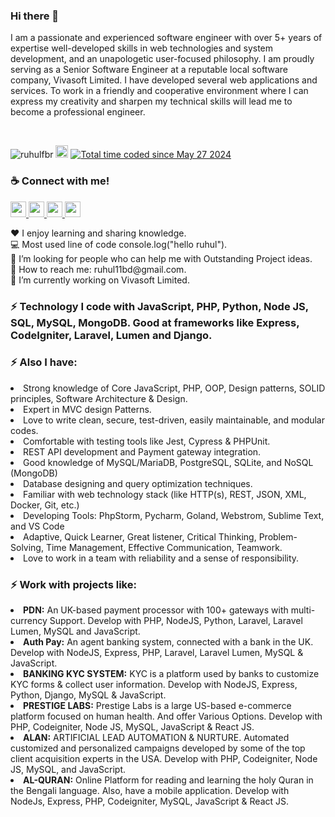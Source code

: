 <h3>Hi there 👋</h3>
<p>I am a passionate and experienced software engineer with over 5+ years of expertise well-developed skills in web technologies and system development, and an unapologetic user-focused philosophy. I am proudly serving as a Senior Software Engineer at a reputable local software company, Vivasoft Limited. I have developed several web applications and services. To work in a friendly and cooperative environment where I can express my creativity and sharpen my technical skills will lead me to become a professional engineer.</p>

<br><p align="left">
    <img src="https://komarev.com/ghpvc/?username=ruhulfbr&label=Profile%20views&color=0e75b6&style=flat" alt="ruhulfbr" /> 
    <img 
     src="https://www.jetbrains.com/space/features/img/projects/partyparrot.gif" 
     alt="Alt text" 
     title="Optional title"
     style="width: 20px; display: inline-block;"> 
    <a href="https://wakatime.com/@88753b92-42ac-4cd6-9c5c-44ae2d96dba5"><img src="https://wakatime.com/badge/user/88753b92-42ac-4cd6-9c5c-44ae2d96dba5.svg" alt="Total time coded since May 27 2024" /></a>
    </p>

<h3>☕ Connect with me!</h3>
<p>
    <a href="https://www.facebook.com/ruhulamin.imran" target="_blank">
    <img src ="https://img.shields.io/static/v1?message=Facebook&logo=facebook&labelColor=5c5c5c&color=b9770e&logoColor=white&label=%20" height="25" style="max-width: 100%;">
  </a>
 <a href="https://www.youtube.com/@codemuseum" target="_blank">
    <img src ="https://img.shields.io/static/v1?message=Youtube&logo=youtube&labelColor=5c5c5c&color=1182c3&logoColor=white&label=%20" height="25" style="max-width: 100%;">
  </a>
   <a href="mailto:ruhul11bd@gmail.com" target="_blank">
    <img src ="https://img.shields.io/static/v1?message=Gmail&logo=gmail&labelColor=5c5c5c&color=FF0000&logoColor=white&label=%20" height="25" style="max-width: 100%;">
  </a>
   <a href="https://www.linkedin.com/in/md-ruhul-amin/">
    <img src ="https://img.shields.io/static/v1?message=Linkedin&logo=linkedin&labelColor=5c5c5c&color=D4AC0D&logoColor=white&label=%20" height="25" style="max-width: 100%;">
  </a>
</p>
<p>
    <span>♥️ I enjoy learning and sharing knowledge.</span> <br>
    <span>💻 Most used line of code console.log("hello ruhul").</span> <br>
    <span>🤔 I’m looking for people who can help me with Outstanding Project ideas. </span> <br>
    <span>📧 How to reach me: ruhul11bd@gmail.com.</span> <br>
    <span>🔭  I’m currently working on Vivasoft Limited.</span> <br>
</p>

<h3>⚡ Technology I code with JavaScript, PHP, Python, Node JS, SQL, MySQL, MongoDB. Good at frameworks like Express, CodeIgniter, Laravel, Lumen and Django.</h3>


<h3>⚡ Also I have:</h3>
<li>Strong knowledge of Core JavaScript, PHP, OOP, Design patterns, SOLID principles, Software Architecture & Design. </li>
<li>Expert in MVC design Patterns.</li>
<li>Love to write clean, secure, test-driven, easily maintainable, and modular codes.</li>
<li>Comfortable with testing tools like Jest, Cypress & PHPUnit.</li>
<li>REST API development and Payment gateway integration.</li>
<li>Good knowledge of MySQL/MariaDB, PostgreSQL, SQLite, and NoSQL (MongoDB)</li>
<li>Database designing and query optimization techniques.</li>
<li>Familiar with web technology stack (like HTTP(s), REST, JSON, XML, Docker, Git,
etc.)</li>
<li>Developing Tools: PhpStorm, Pycharm, Goland, Webstrom, Sublime Text, and VS Code</li>
<li>Adaptive, Quick Learner, Great listener, Critical Thinking, Problem-Solving, Time Management, Effective Communication, Teamwork.</li>
<li>Love to work in a team with reliability and a sense of responsibility.</li>


<h3>⚡ Work with projects like:</h3>
<li><b>PDN:</b> An UK-based payment processor with 100+ gateways with multi-currency Support. Develop with PHP, NodeJS, Python, Laravel, Laravel Lumen, MySQL and JavaScript.</li>

<li><b>Auth Pay:</b> An agent banking system, connected with a bank in the UK. Develop with NodeJS, Express, PHP, Laravel, Laravel Lumen, MySQL & JavaScript.</li>

<li><b>BANKING KYC SYSTEM:</b> KYC is a platform used by banks to customize KYC forms & collect user information. Develop with NodeJS, Express, Python, Django, MySQL & JavaScript.</li>

<li><b>PRESTIGE LABS:</b> Prestige Labs is a large US-based e-commerce platform focused on human health.
And offer Various Options. Develop with PHP, Codeigniter, Node JS, MySQL, JavaScript & React JS. </li>

<li><b>ALAN:</b> ARTIFICIAL LEAD AUTOMATION & NURTURE. Automated customized and personalized campaigns developed by some of the top client acquisition experts in the USA. Develop with PHP, Codeigniter, Node JS, MySQL, and JavaScript. </li>

<li><b>AL-QURAN:</b> Online Platform for reading and learning the holy Quran in the Bengali language.
Also, have a mobile application. Develop with NodeJs, Express, PHP, Codeigniter, MySQL, JavaScript & React JS. </li>


<!--
**ruhulfbr/ruhulfbr** is a ✨ _special_ ✨ repository because its `README.md` (this file) appears on your GitHub profile.

Here are some ideas to get you started:

- 🔭 I’m currently working on ...
- 🌱 I’m currently learning ...
- 👯 I’m looking to collaborate on ...
- 🤔 I’m looking for help with ...
- 💬 Ask me about ...
- 📫 How to reach me: ...
- 😄 Pronouns: ...
- ⚡ Fun fact: ...
-->
